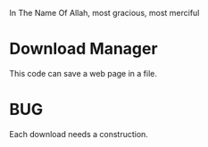 In The Name Of Allah, most gracious, most merciful

# Download Manager

This code can save a web page in a file.

# BUG

Each download needs a construction.